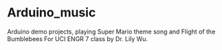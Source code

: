 # Arduino_music
Arduino demo projects, playing Super Mario theme song and Flight of the Bumblebees
For UCI ENGR 7 class by Dr. Lily Wu.
